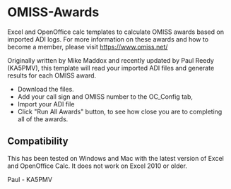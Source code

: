 # OMISS-Awards
Excel and OpenOffice calc templates to calculate OMISS awards based on imported ADI logs.
For more information on these awards and how to become a member, please visit https://www.omiss.net/

Originally written by Mike Maddox and recently updated by Paul Reedy (KA5PMV), this template will read your imported ADI files and generate results for each OMISS award.

* Download the files.  
* Add your call sign and OMISS number to the OC_Config tab, 
* Import your ADI file
* Click "Run All Awards" button, to see how close you are to completing all of the awards.

## Compatibility

This has been tested on Windows and Mac with the latest version of Excel and OpenOffice Calc.
It does not work on Excel 2010 or older.

Paul - KA5PMV
